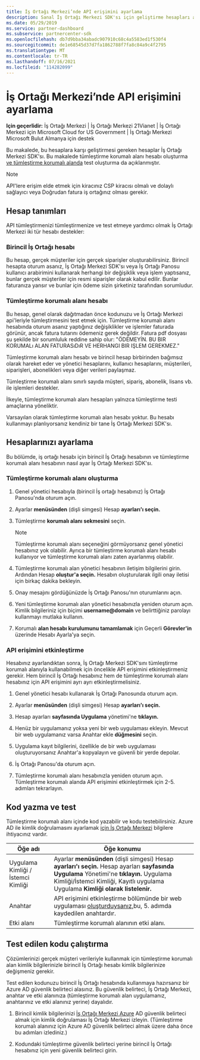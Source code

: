 ```yaml
---
title: İş Ortağı Merkezi’nde API erişimini ayarlama
description: Sanal İş Ortağı Merkezi SDK'sı için geliştirme hesapları ayarlayın ve tümleştirme korumalı alanı içinde test olun.
ms.date: 05/29/2019
ms.service: partner-dashboard
ms.subservice: partnercenter-sdk
ms.openlocfilehash: db7d9bba34abadc907910c68c4a5583ed1f530f4
ms.sourcegitcommit: de1e68545d37d7fa1862788f7fa8c84a9c4f2795
ms.translationtype: MT
ms.contentlocale: tr-TR
ms.lasthandoff: 07/16/2021
ms.locfileid: "114282099"
---
```

# <a name="set-up-api-access-in-partner-center"></a>İş Ortağı Merkezi’nde API erişimini ayarlama

**Için geçerlidir:** İş Ortağı Merkezi | İş Ortağı Merkezi 21Vianet | İş Ortağı Merkezi için Microsoft Cloud for US Government | İş Ortağı Merkezi Microsoft Bulut Almanya için destek

Bu makalede, bu hesaplara karşı geliştirmesi gereken hesaplar İş Ortağı Merkezi SDK'sı. Bu makalede tümleştirme korumalı alanı hesabı oluşturma [ve tümleştirme korumalı alanda](#integration-sandbox-account) test oluşturma da açıklanmıştır.

>[!NOTE]
>API'lere erişim elde etmek için kiracınız CSP kiracısı olmalı ve dolaylı sağlayıcı veya Doğrudan fatura iş ortağınız olması gerekir.

## <a name="account-definitions"></a>Hesap tanımları

API tümleştirmenizi tümleştirmenize ve test etmeye yardımcı olmak İş Ortağı Merkezi iki tür hesabı destekler:

### <a name="primary-partner-account"></a>Birincil İş Ortağı hesabı

Bu hesap, gerçek müşteriler için gerçek siparişler oluşturabilirsiniz. Birincil hesapta oturum asanız, İş Ortağı Merkezi SDK'sı veya İş Ortağı Panosu kullanıcı arabirimini kullanarak herhangi bir değişiklik veya işlem yaptısanız, bunlar gerçek müşteriler için resmi siparişler olarak kabul edilir. Bunlar faturanıza yansır ve bunlar için ödeme sizin şirketiniz tarafından sorumludur.

### <a name="integration-sandbox-account"></a>Tümleştirme korumalı alanı hesabı

Bu hesap, genel olarak dağıtmadan önce kodunuzu ve İş Ortağı Merkezi api'leriyle tümleştirmesini test etmek için. Tümleştirme korumalı alanı hesabında oturum asanız yaptığınız değişiklikler ve işlemler faturada görünür, ancak fatura tutarını ödemeniz gerek değildir. Fatura pdf dosyası şu şekilde bir sorumluluk reddine sahip olur: "ÖDEMEYİN. BU BIR KORUMALı ALAN FATURASıDıR VE HERHANGI BIR IŞLEM GEREKMEZ."

Tümleştirme korumalı alanı hesabı ve birincil hesap birbirinden bağımsız olarak hareket eder ve yönetici hesaplarını, kullanıcı hesaplarını, müşterileri, siparişleri, abonelikleri veya diğer verileri paylaşmaz.

Tümleştirme korumalı alanı sınırlı sayıda müşteri, sipariş, abonelik, lisans vb. ile işlemleri destekler.

İlkeyle, tümleştirme korumalı alanı hesapları yalnızca tümleştirme testi amaçlarına yöneliktir.

Varsayılan olarak tümleştirme korumalı alan hesabı yoktur. Bu hesabı kullanmayı planlıyorsanız kendiniz bir tane İş Ortağı Merkezi SDK'sı.

## <a name="set-up-your-accounts"></a>Hesaplarınızı ayarlama

Bu bölümde, iş ortağı hesabı için birincil İş Ortağı hesabının ve tümleştirme korumalı alanı hesabının nasıl ayar İş Ortağı Merkezi SDK'sı.

### <a name="create-an-integration-sandbox"></a>Tümleştirme korumalı alanı oluşturma

1. Genel yönetici hesabıyla (birincil İş ortağı hesabınız) İş Ortağı Panosu'nda oturum açın.

2. Ayarlar **menüsünden** (dişli simgesi) Hesap **ayarları'ı seçin.**

3. Tümleştirme **korumalı alanı sekmesini** seçin.

    >[!NOTE]
    >Tümleştirme korumalı alanı seçeneğini görmüyorsanız genel yönetici hesabınız yok olabilir. Ayrıca bir tümleştirme korumalı alanı hesabı kullanıyor ve tümleştirme korumalı alanı zaten ayarlanmış olabilir.

4. Tümleştirme korumalı alan yönetici hesabının iletişim bilgilerini girin. Ardından Hesap **oluştur'a seçin.** Hesabın oluşturularak ilgili onay iletisi için birkaç dakika bekleyin.

5. Onay mesajını gördüğünüzde İş Ortağı Panosu'nın oturumlarını açın.

6. Yeni tümleştirme korumalı alan yönetici hesabınızla yeniden oturum açın. Kimlik bilgileriniz için biçimi **username@domain** ve belirttiğiniz parolayı kullanmayı mutlaka kullanın.

7. Korumalı **alan hesabı kurulumunu tamamlamak** için Geçerli **Görevler'in** üzerinde Hesabı Ayarla'ya seçin.

### <a name="enable-api-access"></a>API erişimini etkinleştirme

Hesabınız ayarlandıktan sonra, İş Ortağı Merkezi SDK'sını tümleştirme korumalı alanıyla kullanabilmek için öncelikle API erişimini etkinleştirmeniz gerekir. Hem birincil İş Ortağı hesabınız hem de tümleştirme korumalı alanı hesabınız için API erişimini ayrı ayrı etkinleştirmelisiniz.

1. Genel yönetici hesabı kullanarak İş Ortağı Panosunda oturum açın.

2. Ayarlar **menüsünden** (dişli simgesi) Hesap **ayarları'ı seçin.**

3. Hesap ayarları **sayfasında Uygulama** yönetimi'ne **tıklayın.**

4. Henüz bir uygulamanız yoksa yeni bir web uygulaması ekleyin. Mevcut bir web uygulamanız varsa Anahtar ekle **düğmesini** seçin.

5. Uygulama kayıt bilgilerini, özellikle  de bir web uygulaması oluşturuyorsanız Anahtar'a kopyalayın ve güvenli bir yerde depolar.

6. İş Ortağı Panosu'da oturum açın.

7. Tümleştirme korumalı alanı hesabınızla yeniden oturum açın. Tümleştirme korumalı alanda API erişimini etkinleştirmek için 2-5. adımları tekrarlayın.

## <a name="write-and-test-code"></a>Kod yazma ve test

Tümleştirme korumalı alanı içinde kod yazabilir ve kodu testebilirsiniz. Azure AD ile kimlik doğrulamasını ayarlamak [için İş Ortağı Merkezi](partner-center-authentication.md) bilgilere ihtiyacınız vardır.

| Öğe adı | Öğe konumu |
| --------- | ------------- |
| Uygulama Kimliği / İstemci Kimliği | Ayarlar **menüsünden** (dişli simgesi) Hesap **ayarları'ı seçin.** Hesap ayarları **sayfasında Uygulama** Yönetimi'ne **tıklayın.** Uygulama Kimliği/İstemci Kimliği, Kayıtlı uygulama Uygulama **Kimliği olarak listelenir.** |
| Anahtar | API erişimini etkinleştirme bölümünde bir web uygulaması [oluşturduysanız,](#enable-api-access)bu, 5. adımda kaydedilen anahtardır. |
| Etki alanı | Tümleştirme korumalı alanının etki alanı. |

## <a name="run-tested-code"></a>Test edilen kodu çalıştırma

Çözümlerinizi gerçek müşteri verileriyle kullanmak için tümleştirme korumalı alan kimlik bilgilerinizle birincil İş Ortağı hesabı kimlik bilgilerinize değişmeniz gerekir.

Test edilen kodunuzu birincil İş Ortağı hesabında kullanmaya hazırsanız bir Azure AD güvenlik belirteci alasınız. Bu güvenlik belirteci, İş Ortağı Merkezi, anahtar ve etki alanınıza (tümleştirme korumalı alan uygulamanız, anahtarınız ve etki alanınız yerine) dayalıdır.

1. Birincil kimlik bilgilerinizi [İş Ortağı Merkezi Azure](partner-center-authentication.md) AD güvenlik belirteci almak için kimlik doğrulaması İş Ortağı Merkezi izleyin. (Tümleştirme korumalı alanınız için Azure AD güvenlik belirteci almak üzere daha önce bu adımları izlediniz.)

2. Kodundaki tümleştirme güvenlik belirteci yerine birincil İş Ortağı hesabınız için yeni güvenlik belirteci girin.
